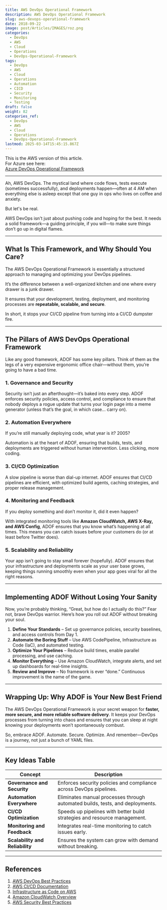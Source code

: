 ```yaml
---
title: AWS DevOps Operational Framework
description: AWS DevOps Operational Framework
slug: aws-devops-operational-framework
date: 2018-09-22
image: post/Articles/IMAGES/roz.png
categories:
  - DevOps
  - AWS
  - Cloud
  - Operations
  - DevOps-Operational-Framework
tags:
  - DevOps
  - AWS
  - Cloud
  - Operations
  - Automation
  - CICD
  - Security
  - Monitoring
  - Testing
draft: false
weight: 82
categories_ref:
  - DevOps
  - AWS
  - Cloud
  - Operations
  - DevOps-Operational-Framework
lastmod: 2025-03-14T15:45:15.867Z
---
```

<!--
# AWS DevOps Operational Framework: The Secret Sauce to a Smooth Pipeline
-->

This is the AWS version of this article.\
For Azure see here:\
[Azure DevOps Operational Framework](https://brianbraatz.github.io/p/azure-devops-operational-framework/)

***

Ah, AWS DevOps. The mystical land where code flows, tests execute (sometimes successfully), and deployments happen—often at 4 AM when everything else is asleep except that one guy in ops who lives on coffee and anxiety.

But let's be real.

AWS DevOps isn't just about pushing code and hoping for the best. It needs a solid framework—a guiding principle, if you will—to make sure things don’t go up in digital flames.

<!-- 
Enter the **AWS DevOps Operational Framework (ADOF)**, the unsung hero that keeps your software delivery running smoother than your favorite espresso machine.
-->

***

## What Is This Framework, and Why Should You Care?

The AWS DevOps Operational Framework is essentially a structured approach to managing and optimizing your DevOps pipelines.

It’s the difference between a well-organized kitchen and one where every drawer is a junk drawer.

It ensures that your development, testing, deployment, and monitoring processes are **repeatable, scalable, and secure**.

In short, it stops your CI/CD pipeline from turning into a CI/CD dumpster fire.

***

## The Pillars of AWS DevOps Operational Framework

Like any good framework, ADOF has some key pillars. Think of them as the legs of a very expensive ergonomic office chair—without them, you’re going to have a bad time.

### 1. **Governance and Security**

Security isn’t just an afterthought—it’s baked into every step. ADOF enforces security policies, access control, and compliance to ensure that nobody deploys a rogue update that turns your login page into a meme generator (unless that’s the goal, in which case… carry on).

### 2. **Automation Everywhere**

If you’re still manually deploying code, what year is it? 2005?

Automation is at the heart of ADOF, ensuring that builds, tests, and deployments are triggered without human intervention. Less clicking, more coding.

### 3. **CI/CD Optimization**

A slow pipeline is worse than dial-up internet. ADOF ensures that CI/CD pipelines are efficient, with optimized build agents, caching strategies, and proper release management.

### 4. **Monitoring and Feedback**

If you deploy something and don’t monitor it, did it even happen?

With integrated monitoring tools like **Amazon CloudWatch, AWS X-Ray, and AWS Config**, ADOF ensures that you know what’s happening at all times. This means you can catch issues before your customers do (or at least before Twitter does).

### 5. **Scalability and Reliability**

Your app isn’t going to stay small forever (hopefully). ADOF ensures that your infrastructure and deployments scale as your user base grows, keeping things running smoothly even when your app goes viral for all the right reasons.

***

## Implementing ADOF Without Losing Your Sanity

Now, you’re probably thinking, “Great, but how do I actually do this?” Fear not, brave DevOps warrior. Here’s how you roll out ADOF without breaking your soul.

1. **Define Your Standards** – Set up governance policies, security baselines, and access controls from Day 1.
2. **Automate the Boring Stuff** – Use AWS CodePipeline, Infrastructure as Code (IaC), and automated testing.
3. **Optimize Your Pipelines** – Reduce build times, enable parallel processing, and use caching.
4. **Monitor Everything** – Use Amazon CloudWatch, integrate alerts, and set up dashboards for real-time insights.
5. **Review and Improve** – No framework is ever “done.” Continuous improvement is the name of the game.

***

## Wrapping Up: Why ADOF is Your New Best Friend

The AWS DevOps Operational Framework is your secret weapon for **faster, more secure, and more reliable software delivery**. It keeps your DevOps processes from turning into chaos and ensures that you can sleep at night knowing your deployments won’t spontaneously combust.

So, embrace ADOF. Automate. Secure. Optimize. And remember—DevOps is a journey, not just a bunch of YAML files.

***

## Key Ideas Table

| Concept                         | Description                                                                   |
| ------------------------------- | ----------------------------------------------------------------------------- |
| **Governance and Security**     | Enforces security policies and compliance across DevOps pipelines.            |
| **Automation Everywhere**       | Eliminates manual processes through automated builds, tests, and deployments. |
| **CI/CD Optimization**          | Speeds up pipelines with better build strategies and resource management.     |
| **Monitoring and Feedback**     | Integrates real-time monitoring to catch issues early.                        |
| **Scalability and Reliability** | Ensures the system can grow with demand without breaking.                     |

***

## References

1. [AWS DevOps Best Practices](https://aws.amazon.com/devops/)
2. [AWS CI/CD Documentation](https://docs.aws.amazon.com/codepipeline/latest/userguide/welcome.html)
3. [Infrastructure as Code on AWS](https://aws.amazon.com/quickstart/architecture/infrastructure-as-code/)
4. [Amazon CloudWatch Overview](https://aws.amazon.com/cloudwatch/)
5. [AWS Security Best Practices](https://docs.aws.amazon.com/securityhub/latest/userguide/securityhub-best-practices.html)

